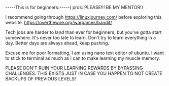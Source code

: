 
-----This is for beginners:-----( pros: PLEASE!!! BE MY MENTOR!)

I recommend going through https://linuxjourney.com/ 
before exploring this website. https://overthewire.org/wargames/bandit/



Tech jobs are harder to land than ever for beginners, but you've gotta start somewhere.
It's never too late to learn. Don't try to learn everything in a day. 
Better days are always ahead, keep pushing.

Excuse me for poor formatting, I am using nano text editor of ubuntu. I want to stick 
to terminal as much as I can to make learning my muscle memory. 


PLEASE DON'T RUIN YOUR LEARNING REWARDS BY BYPASSING CHALLENGES.
THIS EXISTS JUST IN CASE YOU HAPPEN TO NOT CREATE BACKUPS OF PREVIOUS LEVELS!

